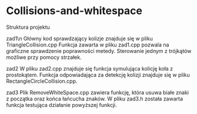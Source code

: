 # Collisions-and-whitespace

Struktura projektu

zad1\n
Główny kod sprawdzający kolizje znajduje się w pliku TriangleCollision.cpp
Funkcja zawarta w pliku zad1.cpp pozwala na graficzne sprawdzenie poprawności metedy. Sterowanie jednym z trójkątów możliwe przy pomocy strzałek.

zad2
W pliku zad2.cpp znajduje się funkcja symulująca kolicję koła z prostokątem.
Funkcja odpowiadająca za detekcję kolizji znajduje się w pliku RectangleCircleCollision.cpp.

zad3
Plik RemoveWhiteSpace.cpp zawiera funkcję, która usuwa białe znaki z początka oraz końca łańcucha znaków.
W pliku zad3.h została zawarta funkcja testująca działanie powyższej funkcji.
